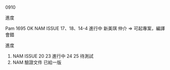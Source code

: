 0910

進度

Pam 1695 OK
NAM ISSUE 17、18、14-4 進行中
新美琪 仲介 => 可起專案，編譯會錯


進度

1. NAM ISSUE 20 23 進行中 24 25 待測試
2. NAM 驗證文件 已給一版
